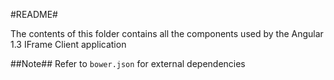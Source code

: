 #README#

The contents of this folder contains all the components used by the Angular 1.3 IFrame Client application

##Note##
Refer to `bower.json` for external dependencies